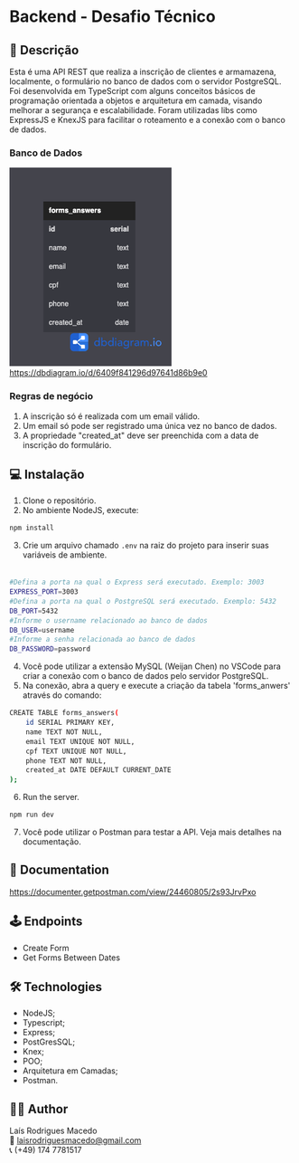 # Backend - Desafio Técnico

## 📝 Descrição

Esta é uma API REST que realiza a inscrição de clientes e armamazena, localmente, o formulário no banco de dados com o servidor PostgreSQL. Foi desenvolvida em TypeScript com alguns conceitos básicos de programação orientada a objetos e arquitetura em camada, visando melhorar a segurança e escalabilidade. Foram utilizadas libs como ExpressJS e KnexJS para facilitar o roteamento e a conexão com o banco de dados. 

### Banco de Dados
![table](./src/assets/table.png)
</br>
https://dbdiagram.io/d/6409f841296d97641d86b9e0

### Regras de negócio

1. A inscrição só é realizada com um email válido.
2. Um email só pode ser registrado uma única vez no banco de dados.
3. A propriedade "created_at" deve ser preenchida com a data de inscrição do formulário.


## 💻 Instalação

1. Clone o repositório.
2. No ambiente NodeJS, execute:

  ```sh
  npm install
  ```

3. Crie um arquivo chamado `.env` na raiz do projeto para inserir suas variáveis de ambiente.

  ```sh
  
  #Defina a porta na qual o Express será executado. Exemplo: 3003
  EXPRESS_PORT=3003
  #Defina a porta na qual o PostgreSQL será executado. Exemplo: 5432
  DB_PORT=5432
  #Informe o username relacionado ao banco de dados
  DB_USER=username
  #Informe a senha relacionada ao banco de dados
  DB_PASSWORD=password
  ```

4. Você pode utilizar a extensão MySQL (Weijan Chen) no VSCode para criar a conexão com o banco de dados pelo servidor PostgreSQL.
5. Na conexão, abra a query e execute a criação da tabela 'forms_anwers' através do comando:

  ```sh
  CREATE TABLE forms_answers(  
      id SERIAL PRIMARY KEY,
      name TEXT NOT NULL,
      email TEXT UNIQUE NOT NULL,
      cpf TEXT UNIQUE NOT NULL,
      phone TEXT NOT NULL,
      created_at DATE DEFAULT CURRENT_DATE
  );
  ```

6. Run the server.
  
  ```sh
  npm run dev
  ```

7. Você pode utilizar o Postman para testar a API. Veja mais detalhes na documentação.


## 📜 Documentation

https://documenter.getpostman.com/view/24460805/2s93JrvPxo


## 🕹 Endpoints

- Create Form
- Get Forms Between Dates


## 🛠 Technologies

- NodeJS;
- Typescript;
- Express;
- PostGresSQL;
- Knex;
- POO;
- Arquitetura em Camadas;
- Postman.


## 👩‍💻 Author

Laís Rodrigues Macedo </br>
📧 laisrodriguesmacedo@gmail.com </br>
📞 (+49) 174 7781517

